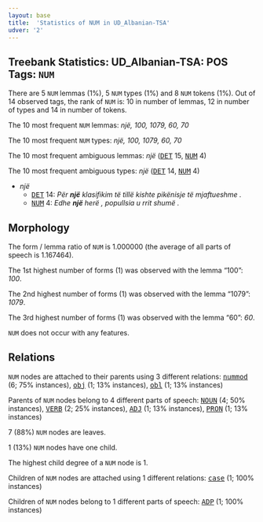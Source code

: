 ```yaml
---
layout: base
title:  'Statistics of NUM in UD_Albanian-TSA'
udver: '2'
---
```


## Treebank Statistics: UD_Albanian-TSA: POS Tags: `NUM`

There are 5 `NUM` lemmas (1%), 5 `NUM` types (1%) and 8 `NUM` tokens (1%).
Out of 14 observed tags, the rank of `NUM` is: 10 in number of lemmas, 12 in number of types and 14 in number of tokens.

The 10 most frequent `NUM` lemmas: <em>një, 100, 1079, 60, 70</em>

The 10 most frequent `NUM` types:  <em>një, 100, 1079, 60, 70</em>

The 10 most frequent ambiguous lemmas: <em>një</em> (<tt><a href="sq_tsa-pos-DET.html">DET</a></tt> 15, <tt><a href="sq_tsa-pos-NUM.html">NUM</a></tt> 4)

The 10 most frequent ambiguous types:  <em>një</em> (<tt><a href="sq_tsa-pos-DET.html">DET</a></tt> 14, <tt><a href="sq_tsa-pos-NUM.html">NUM</a></tt> 4)


* <em>një</em>
  * <tt><a href="sq_tsa-pos-DET.html">DET</a></tt> 14: <em>Për <b>një</b> klasifikim të tillë kishte pikënisje të mjaftueshme .</em>
  * <tt><a href="sq_tsa-pos-NUM.html">NUM</a></tt> 4: <em>Edhe <b>një</b> herë , popullsia u rrit shumë .</em>

## Morphology

The form / lemma ratio of `NUM` is 1.000000 (the average of all parts of speech is 1.167464).

The 1st highest number of forms (1) was observed with the lemma “100”: <em>100</em>.

The 2nd highest number of forms (1) was observed with the lemma “1079”: <em>1079</em>.

The 3rd highest number of forms (1) was observed with the lemma “60”: <em>60</em>.

`NUM` does not occur with any features.


## Relations

`NUM` nodes are attached to their parents using 3 different relations: <tt><a href="sq_tsa-dep-nummod.html">nummod</a></tt> (6; 75% instances), <tt><a href="sq_tsa-dep-obj.html">obj</a></tt> (1; 13% instances), <tt><a href="sq_tsa-dep-obl.html">obl</a></tt> (1; 13% instances)

Parents of `NUM` nodes belong to 4 different parts of speech: <tt><a href="sq_tsa-pos-NOUN.html">NOUN</a></tt> (4; 50% instances), <tt><a href="sq_tsa-pos-VERB.html">VERB</a></tt> (2; 25% instances), <tt><a href="sq_tsa-pos-ADJ.html">ADJ</a></tt> (1; 13% instances), <tt><a href="sq_tsa-pos-PRON.html">PRON</a></tt> (1; 13% instances)

7 (88%) `NUM` nodes are leaves.

1 (13%) `NUM` nodes have one child.

The highest child degree of a `NUM` node is 1.

Children of `NUM` nodes are attached using 1 different relations: <tt><a href="sq_tsa-dep-case.html">case</a></tt> (1; 100% instances)

Children of `NUM` nodes belong to 1 different parts of speech: <tt><a href="sq_tsa-pos-ADP.html">ADP</a></tt> (1; 100% instances)

